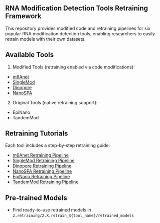 ## RNA Modification Detection Tools Retraining Framework
This repository provides modified code and retraining pipelines for six popular RNA modification detection tools, enabling researchers to easily retrain models with their own datasets.
## Available Tools
1. Modified Tools (retraining enabled via code modifications):
- [m6Anet](2.1.retrain_m6Anet/modified_code/m6Anet_modified_code.zip)
- [SingleMod](2.3.retrain_SingleMod/modified_code/SingleMod_modified_code.zip)
- [Dinopore](2.6.retrain_Dinopore/modified_code/Dinopore_modified_code.zip)
- [NanoSPA](2.4.retrain_NanoSPA/modified_code/NanoSPA_modified_code.zip)
2. Original Tools (native retraining support):
- EpiNano
- TandemMod
##  Retraining Tutorials
Each tool includes a step-by-step retraining guide:
- [m6Anet Retraining Pipeline](2.1.retrain_m6Anet/README.md)
- [SingleMod Retraining Pipeline](2.3.retrain_SingleMod/README.md)
- [Dinopore Retraining Pipeline](2.6.retrain_Dinopore/README.md)
- [NanoSPA Retraining Pipeline](2.4.retrain_NanoSPA/README.md)
- [EpiNano Retraining Pipeline](2.5.retrain_EpiNano/README.md)
- [TandemMod Retraining Pipeline](2.2.retrain_TandemMod/README.md)
## Pre-trained Models
- Find ready-to-use retrained models in `2.retraining/2.X.retrain_${tool_name}/retrained_models`
